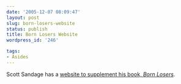 ```yaml
---
date: '2005-12-07 08:09:47'
layout: post
slug: born-losers-website
status: publish
title: Born Losers Website
wordpress_id: '246'

tags:
- Asides
---
```


Scott Sandage has a [website to supplement his book, _Born Losers_](http://www.born-losers.com/).
